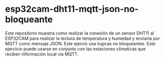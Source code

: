 # esp32cam-dht11-mqtt-json-no-bloqueante
Este repositorio muestra como realizar la conexión de un sensor DHT11 al ESP32CAM para realizar la lectura de temperatura y humedad y enviarla por MQTT como mensaje JSON. Este ejercio usa logicas no bloqueantes. Este ejercicio puede usarse en conjunto con las estaciones climaticas que reciben información local via MQTT.
